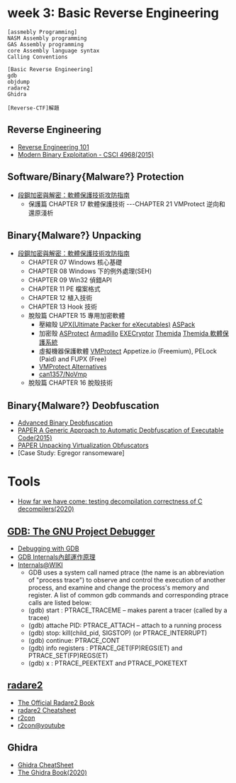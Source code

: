 # week 3: Basic Reverse Engineering
```
[assmebly Programming]
NASM Assembly programming
GAS Assembly programming
core Assembly language syntax
Calling Conventions

[Basic Reverse Engineering]
gdb
objdump
radare2
Ghidra

[Reverse-CTF]解題
```

## Reverse Engineering
- [Reverse Engineering 101](https://malwareunicorn.org/workshops/re101.html#0)
- [Modern Binary Exploitation - CSCI 4968(2015)](https://github.com/RPISEC/MBE)

## Software/Binary{Malware?} Protection
- [段鋼加密與解密：軟體保護技術攻防指南](https://www.tenlong.com.tw/products/9789865004309)
  - 保護篇 CHAPTER 17 軟體保護技術 ---CHAPTER 21 VMProtect 逆向和還原淺析

## Binary{Malware?} Unpacking
- [段鋼加密與解密：軟體保護技術攻防指南](https://www.tenlong.com.tw/products/9789865004309)
  - CHAPTER 07 Windows 核心基礎
  - CHAPTER 08 Windows 下的例外處理(SEH) 
  - CHAPTER 09 Win32 偵錯API
  - CHAPTER 11 PE 檔案格式
  - CHAPTER 12 植入技術
  - CHAPTER 13 Hook 技術
  - 脫殼篇 CHAPTER 15 專用加密軟體
    - 壓縮殼 [UPX(Ultimate Packer for eXecutables)](https://upx.github.io/)  [ASPack](http://www.aspack.com/) 
    - 加密殼 [ASProtect](http://www.aspack.com/)  [Armadillo](https://the-armadillo-software-protection-system.software.informer.com/8.6/) [EXECryptor](https://execryptor.en.softonic.com/)  [Themida](https://www.oreans.com/Themida.php) [Themida 軟體保護系統](https://www.accesssoft.com.tw/products/themida)
    - 虛擬機器保護軟體 [VMProtect](https://vmpsoft.com/)  Appetize.io (Freemium), PELock (Paid) and FUPX (Free)
    - [VMProtect Alternatives](https://alternativeto.net/software/vmprotect/?p=2)
    - [can1357/NoVmp](https://github.com/can1357/NoVmp)
  - 脫殼篇 CHAPTER 16 脫殼技術

## Binary{Malware?} Deobfuscation
- [Advanced Binary Deobfuscation](https://github.com/malrev/ABD)
- [PAPER A Generic Approach to Automatic Deobfuscation of Executable Code(2015)](https://ieeexplore.ieee.org/stamp/stamp.jsp?tp=&arnumber=7163054)
- [PAPER Unpacking Virtualization Obfuscators](https://www.usenix.org/legacy/event/woot09/tech/full_papers/rolles.pdf)
- [Case Study: Egregor ransomeware]

# Tools
- [How far we have come: testing decompilation correctness of C decompilers(2020)](https://dl.acm.org/doi/pdf/10.1145/3395363.3397370)


## [GDB: The GNU Project Debugger](https://www.gnu.org/software/gdb/)

- [Debugging with GDB](https://sourceware.org/gdb/current/onlinedocs/gdb/)
- [GDB Internals內部運作原理](https://sourceware.org/gdb/wiki/Internals)
- [Internals@WIKI](https://en.wikipedia.org/wiki/GNU_Debugger)
   - GDB uses a system call named ptrace (the name is an abbreviation of "process trace") to observe and control the execution of another process, and examine and change the process's memory and register. A list of common gdb commands and corresponding ptrace calls are listed below:
   - (gdb) start : PTRACE_TRACEME – makes parent a tracer (called by a tracee)
   - (gdb) attache PID: PTRACE_ATTACH – attach to a running process
   - (gdb) stop: kill(child_pid, SIGSTOP) (or PTRACE_INTERRUPT)
   - (gdb) continue: PTRACE_CONT
   - (gdb) info registers : PTRACE_GET(FP)REGS(ET) and PTRACE_SET(FP)REGS(ET)
   - (gdb) x : PTRACE_PEEKTEXT and PTRACE_POKETEXT

## [radare2](https://en.wikipedia.org/wiki/Radare2)
- [The Official Radare2 Book](https://book.rada.re/index.html)
- [radare2 Cheatsheet](https://scoding.de/uploads/r2_cs.pdf)
- [r2con](https://rada.re/con/)
- [r2con@youtube](https://www.youtube.com/c/r2con)

## Ghidra
- [Ghidra CheatSheet](https://ghidra-sre.org/CheatSheet.html)
- [The Ghidra Book(2020)](https://nostarch.com/GhidraBook)

